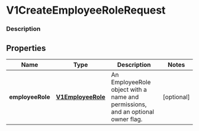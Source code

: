 
# V1CreateEmployeeRoleRequest

### Description



## Properties
Name | Type | Description | Notes
------------ | ------------- | ------------- | -------------
**employeeRole** | [**V1EmployeeRole**](V1EmployeeRole.md) | An EmployeeRole object with a name and permissions, and an optional owner flag. |  [optional]



